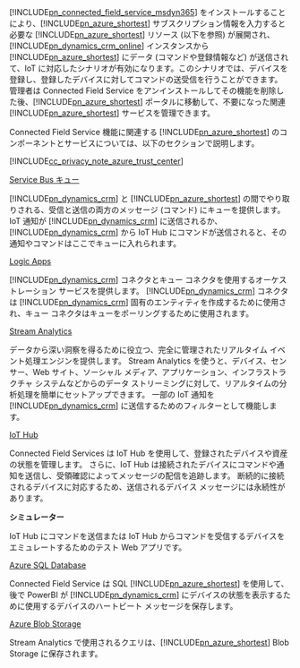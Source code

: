 [!INCLUDE[pn_connected_field_service_msdyn365](pn-connected-field-service-msdyn365.md)] をインストールすることにより、[!INCLUDE[pn_azure_shortest](pn-azure-shortest.md)] サブスクリプション情報を入力すると必要な [!INCLUDE[pn_azure_shortest](pn-azure-shortest.md)] リソース (以下を参照) が展開され、[!INCLUDE[pn_dynamics_crm_online](pn-dynamics-crm-online.md)] インスタンスから [!INCLUDE[pn_azure_shortest](pn-azure-shortest.md)] にデータ (コマンドや登録情報など) が送信されて、IoT に対応したシナリオが有効になります。このシナリオでは、デバイスを登録し、登録したデバイスに対してコマンドの送受信を行うことができます。 管理者は Connected Field Service をアンインストールしてその機能を削除した後、[!INCLUDE[pn_azure_shortest](pn-azure-shortest.md)] ポータルに移動して、不要になった関連 [!INCLUDE[pn_azure_shortest](pn-azure-shortest.md)] サービスを管理できます。  
  
 Connected Field Service 機能に関連する [!INCLUDE[pn_azure_shortest](pn-azure-shortest.md)] のコンポーネントとサービスについては、以下のセクションで説明します。  
  
 [!INCLUDE[cc_privacy_note_azure_trust_center](cc-privacy-note-azure-trust-center.md)]  
  
 [Service Bus キュー](https://azure.microsoft.com/documentation/articles/service-bus-dotnet-get-started-with-queues/)  
  
 [!INCLUDE[pn_dynamics_crm](pn-dynamics-crm.md)] と [!INCLUDE[pn_azure_shortest](pn-azure-shortest.md)] の間でやり取りされる、受信と送信の両方のメッセージ (コマンド) にキューを提供します。 IoT 通知が [!INCLUDE[pn_dynamics_crm](pn-dynamics-crm.md)] に送信されるか、[!INCLUDE[pn_dynamics_crm](pn-dynamics-crm.md)] から IoT Hub にコマンドが送信されると、その通知やコマンドはここでキューに入れられます。  
  
 [Logic Apps](https://azure.microsoft.com/services/logic-apps/)  
  
 [!INCLUDE[pn_dynamics_crm](pn-dynamics-crm.md)] コネクタとキュー コネクタを使用するオーケストレーション サービスを提供します。 [!INCLUDE[pn_dynamics_crm](pn-dynamics-crm.md)] コネクタは [!INCLUDE[pn_dynamics_crm](pn-dynamics-crm.md)] 固有のエンティティを作成するために使用され、キュー コネクタはキューをポーリングするために使用されます。  
  
 [Stream Analytics](https://azure.microsoft.com/services/stream-analytics/)  
  
 データから深い洞察を得るために役立つ、完全に管理されたリアルタイム イベント処理エンジンを提供します。 Stream Analytics を使うと、デバイス、センサー、Web サイト、ソーシャル メディア、アプリケーション、インフラストラクチャ システムなどからのデータ ストリーミングに対して、リアルタイムの分析処理を簡単にセットアップできます。 一部の IoT 通知を [!INCLUDE[pn_dynamics_crm](pn-dynamics-crm.md)] に送信するためのフィルターとして機能します。  
  
 [IoT Hub](https://azure.microsoft.com/services/iot-hub/)  
  
 Connected Field Services は IoT Hub を使用して、登録されたデバイスや資産の状態を管理します。 さらに、IoT Hub は接続されたデバイスにコマンドや通知を送信し、受領確認によってメッセージの配信を追跡します。 断続的に接続されるデバイスに対応するため、送信されるデバイス メッセージには永続性があります。  
  
 **シミュレーター**  
  
 IoT Hub にコマンドを送信または IoT Hub からコマンドを受信するデバイスをエミュレートするためのテスト Web アプリです。  
  
 [Azure SQL Database](https://azure.microsoft.com/services/sql-database/)  
  
 Connected Field Service は SQL [!INCLUDE[pn_azure_shortest](pn-azure-shortest.md)] を使用して、後で PowerBI が [!INCLUDE[pn_dynamics_crm](pn-dynamics-crm.md)] にデバイスの状態を表示するために使用するデバイスのハートビート メッセージを保存します。  
  
 [Azure Blob Storage](https://azure.microsoft.com/services/storage/)  
  
 Stream Analytics で使用されるクエリは、[!INCLUDE[pn_azure_shortest](pn-azure-shortest.md)] Blob Storage に保存されます。